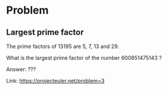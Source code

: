 Problem
===

Largest prime factor
---

The prime factors of 13195 are 5, 7, 13 and 29.

What is the largest prime factor of the number 600851475143 ?

Answer: ???

Link: https://projecteuler.net/problem=3